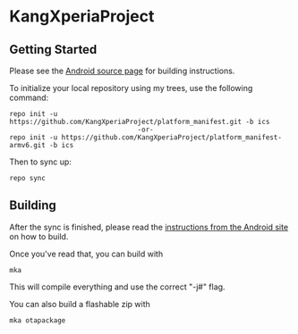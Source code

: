 KangXperiaProject
==================


Getting Started
---------------

Please see the [Android source page](http://source.android.com/source/index.html) for building instructions.

To initialize your local repository using my trees, use the following command:

    repo init -u https://github.com/KangXperiaProject/platform_manifest.git -b ics
                                    -or-
    repo init -u https://github.com/KangXperiaProject/platform_manifest-armv6.git -b ics

Then to sync up:

    repo sync



Building
--------

After the sync is finished, please read the [instructions from the Android site](http://s.android.com/source/building.html) on how to build.

Once you've read that, you can build with

    mka

This will compile everything and use the correct "-j#" flag.

You can also build a flashable zip with

    mka otapackage